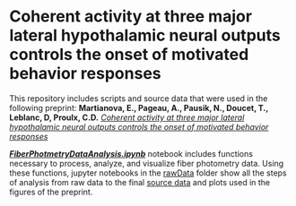 # Coherent activity at three major lateral hypothalamic neural outputs controls the onset of motivated behavior responses

This repository includes scripts and source data that were used in the following preprint: 
__Martianova, E., Pageau, A., Pausik, N., Doucet, T., Leblanc, D, Proulx, C.D.__ [_Coherent activity at three major lateral hypothalamic neural outputs controls the onset of motivated behavior responses_](https://www.biorxiv.org/content/10.1101/2021.04.28.441785v1)

[___FiberPhotmetryDataAnalysis.ipynb___](./FiberPhotometryDataAnalysis.ipynb) notebook includes functions necessary to process, analyze, and visualize fiber photometry data. Using these functions, jupyter notebooks in the [rawData](./rawData) folder show all the steps of analysis from raw data to the final [source data](./sourceData) and plots used in the figures of the preprint.
